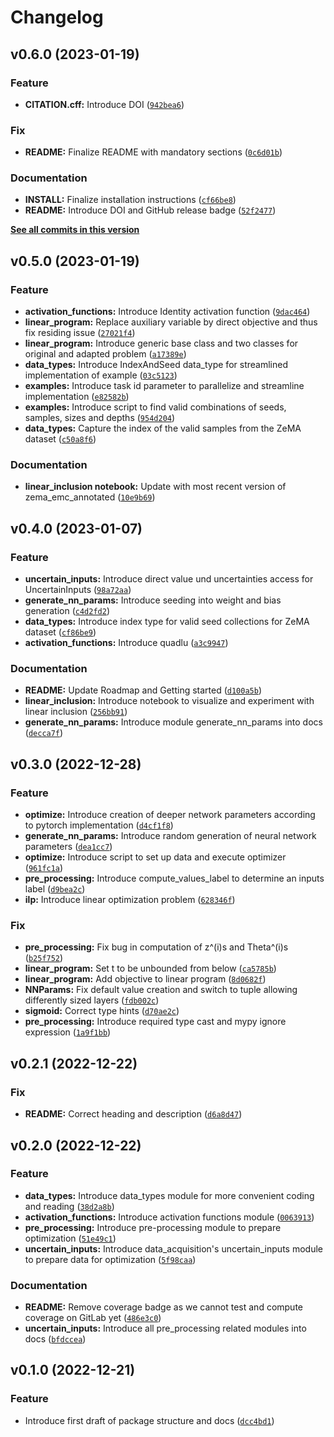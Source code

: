 # Changelog

<!--next-version-placeholder-->

## v0.6.0 (2023-01-19)
### Feature
* **CITATION.cff:** Introduce DOI ([`942bea6`](https://github.com/BjoernLudwigPTB/lp_nn_robustness_verification/commit/942bea652e40decc9e915d2deb50d423c6d7ad9e))

### Fix
* **README:** Finalize README with mandatory sections ([`0c6d01b`](https://github.com/BjoernLudwigPTB/lp_nn_robustness_verification/commit/0c6d01b08bf1d51a6f6cc6fbc68e667e25b73d56))

### Documentation
* **INSTALL:** Finalize installation instructions ([`cf66be8`](https://github.com/BjoernLudwigPTB/lp_nn_robustness_verification/commit/cf66be80a30f8bed567b706b39f97a9115ca90a1))
* **README:** Introduce DOI and GitHub release badge ([`52f2477`](https://github.com/BjoernLudwigPTB/lp_nn_robustness_verification/commit/52f24773084b2d8c54f69c2571af5035c5513bd6))

**[See all commits in this version](https://github.com/BjoernLudwigPTB/lp_nn_robustness_verification/compare/v0.5.0...v0.6.0)**

## v0.5.0 (2023-01-19)
### Feature
* **activation_functions:** Introduce Identity activation function ([`9dac464`](https://gitlab1.ptb.de/ludwig10_masters_thesis/lp_nn_robustness_verification/-/commit/9dac46416dd535e6b3bafa3ae596e880fb04bf77))
* **linear_program:** Replace auxiliary variable by direct objective and thus fix residing issue ([`27021f4`](https://gitlab1.ptb.de/ludwig10_masters_thesis/lp_nn_robustness_verification/-/commit/27021f47b6e8c2ca184c1694af4572dd932cbbb9))
* **linear_program:** Introduce generic base class and two classes for original and adapted problem ([`a17389e`](https://gitlab1.ptb.de/ludwig10_masters_thesis/lp_nn_robustness_verification/-/commit/a17389e20d77305401ead6d66356d976ac7f9980))
* **data_types:** Introduce IndexAndSeed data_type for streamlined implementation of example ([`03c5123`](https://gitlab1.ptb.de/ludwig10_masters_thesis/lp_nn_robustness_verification/-/commit/03c512336d684605845655168c3a186e206cbad7))
* **examples:** Introduce task id parameter to parallelize and streamline implementation ([`e82582b`](https://gitlab1.ptb.de/ludwig10_masters_thesis/lp_nn_robustness_verification/-/commit/e82582bfbbba10cb0c9c0ea31230e771cd556511))
* **examples:** Introduce script to find valid combinations of seeds, samples, sizes and depths ([`954d204`](https://gitlab1.ptb.de/ludwig10_masters_thesis/lp_nn_robustness_verification/-/commit/954d204b7447cb79fbbcd12fd13f23472ffc75aa))
* **data_types:** Capture the index of the valid samples from the ZeMA dataset ([`c50a8f6`](https://gitlab1.ptb.de/ludwig10_masters_thesis/lp_nn_robustness_verification/-/commit/c50a8f68355036e3003c176a075df82c573da43c))

### Documentation
* **linear_inclusion notebook:** Update with most recent version of zema_emc_annotated ([`10e9b69`](https://gitlab1.ptb.de/ludwig10_masters_thesis/lp_nn_robustness_verification/-/commit/10e9b698e399ee03f1643ee6c58aa5b993519336))

## v0.4.0 (2023-01-07)
### Feature
* **uncertain_inputs:** Introduce direct value und uncertainties access for UncertainInputs ([`98a72aa`](https://gitlab1.ptb.de/ludwig10_masters_thesis/lp_nn_robustness_verification/-/commit/98a72aaceec8f43ffec1882cb97d3af87660f087))
* **generate_nn_params:** Introduce seeding into weight and bias generation ([`c4d2fd2`](https://gitlab1.ptb.de/ludwig10_masters_thesis/lp_nn_robustness_verification/-/commit/c4d2fd246d3c0fd011f083d12cabdb7a6e0f3388))
* **data_types:** Introduce index type for valid seed collections for ZeMA dataset ([`cf86be9`](https://gitlab1.ptb.de/ludwig10_masters_thesis/lp_nn_robustness_verification/-/commit/cf86be9be8cd6849241b048e56e5a2432572e5db))
* **activation_functions:** Introduce quadlu ([`a3c9947`](https://gitlab1.ptb.de/ludwig10_masters_thesis/lp_nn_robustness_verification/-/commit/a3c99474e7c722ebda2830588d62a5a4dba658f9))

### Documentation
* **README:** Update Roadmap and Getting started ([`d100a5b`](https://gitlab1.ptb.de/ludwig10_masters_thesis/lp_nn_robustness_verification/-/commit/d100a5ba4f9056091abf0dd48b1d6d84771eb56d))
* **linear_inclusion:** Introduce notebook to visualize and experiment with linear inclusion ([`256bb91`](https://gitlab1.ptb.de/ludwig10_masters_thesis/lp_nn_robustness_verification/-/commit/256bb91b85b3ddb4d82345db1988b1b83ef7d30d))
* **generate_nn_params:** Introduce module generate_nn_params into docs ([`decca7f`](https://gitlab1.ptb.de/ludwig10_masters_thesis/lp_nn_robustness_verification/-/commit/decca7ff53f4fe97667a5a5b517e0f3de7176d80))

## v0.3.0 (2022-12-28)
### Feature
* **optimize:** Introduce creation of deeper network parameters according to pytorch implementation ([`d4cf1f8`](https://gitlab1.ptb.de/ludwig10_masters_thesis/lp_nn_robustness_verification/-/commit/d4cf1f8038bf5fcd3ce112f57b7faf37d6336cc5))
* **generate_nn_params:** Introduce random generation of neural network parameters ([`dea1cc7`](https://gitlab1.ptb.de/ludwig10_masters_thesis/lp_nn_robustness_verification/-/commit/dea1cc749abf883c46161dc231c6798db39f8eb0))
* **optimize:** Introduce script to set up data and execute optimizer ([`961fc1a`](https://gitlab1.ptb.de/ludwig10_masters_thesis/lp_nn_robustness_verification/-/commit/961fc1a1a8253bf1da5d4ba70272ac46b06286fa))
* **pre_processing:** Introduce compute_values_label to determine an inputs label ([`d9bea2c`](https://gitlab1.ptb.de/ludwig10_masters_thesis/lp_nn_robustness_verification/-/commit/d9bea2c94b0c195966d3a052884697d7025ff9a9))
* **ilp:** Introduce linear optimization problem ([`628346f`](https://gitlab1.ptb.de/ludwig10_masters_thesis/lp_nn_robustness_verification/-/commit/628346f061236953cb672b4b66d4ff635309f185))

### Fix
* **pre_processing:** Fix bug in computation of z^(i)s and Theta^(i)s ([`b25f752`](https://gitlab1.ptb.de/ludwig10_masters_thesis/lp_nn_robustness_verification/-/commit/b25f7527ab15a3b6de278831f7a6bed8d377cbe1))
* **linear_program:** Set t to be unbounded from below ([`ca5785b`](https://gitlab1.ptb.de/ludwig10_masters_thesis/lp_nn_robustness_verification/-/commit/ca5785b033ae3c90f79bc383fd46af28c2779016))
* **linear_program:** Add objective to linear program ([`8d0682f`](https://gitlab1.ptb.de/ludwig10_masters_thesis/lp_nn_robustness_verification/-/commit/8d0682fe0154db514112583cc3750578f23afe63))
* **NNParams:** Fix default value creation and switch to tuple allowing differently sized layers ([`fdb002c`](https://gitlab1.ptb.de/ludwig10_masters_thesis/lp_nn_robustness_verification/-/commit/fdb002c049791a7503297bac28a0cc880615ea1b))
* **sigmoid:** Correct type hints ([`d70ae2c`](https://gitlab1.ptb.de/ludwig10_masters_thesis/lp_nn_robustness_verification/-/commit/d70ae2c01a9bda52626d9629132be298e1458112))
* **pre_processing:** Introduce required type cast and mypy ignore expression ([`1a9f1bb`](https://gitlab1.ptb.de/ludwig10_masters_thesis/lp_nn_robustness_verification/-/commit/1a9f1bbf1958cebef96426b6e22e5a23400f4ac7))

## v0.2.1 (2022-12-22)
### Fix
* **README:** Correct heading and description ([`d6a8d47`](https://gitlab1.ptb.de/ludwig10_masters_thesis/lp_nn_robustness_verification/-/commit/d6a8d4766ec870409b811710061851b3eddcf110))

## v0.2.0 (2022-12-22)
### Feature
* **data_types:** Introduce data_types module for more convenient coding and reading ([`38d2a8b`](https://gitlab1.ptb.de/ludwig10_masters_thesis/lp_nn_robustness_verification/-/commit/38d2a8bfd5aa243a5c2b99b73dd99d7d635a80c5))
* **activation_functions:** Introduce activation functions module ([`0063913`](https://gitlab1.ptb.de/ludwig10_masters_thesis/lp_nn_robustness_verification/-/commit/0063913bafe201914a797fb860065add70f23003))
* **pre_processing:** Introduce pre-processing module to prepare optimization ([`51e49c1`](https://gitlab1.ptb.de/ludwig10_masters_thesis/lp_nn_robustness_verification/-/commit/51e49c13f966425d0d75f71fcfcabc9aa41036b3))
* **uncertain_inputs:** Introduce data_acquisition's uncertain_inputs module to prepare data for optimization ([`5f98caa`](https://gitlab1.ptb.de/ludwig10_masters_thesis/lp_nn_robustness_verification/-/commit/5f98caa5b25bb59c5fd0bdb93c2ecea3fff53b33))

### Documentation
* **README:** Remove coverage badge as we cannot test and compute coverage on GitLab yet ([`486e3c0`](https://gitlab1.ptb.de/ludwig10_masters_thesis/lp_nn_robustness_verification/-/commit/486e3c056c31ae50727008522f6c1cfe43c7b349))
* **uncertain_inputs:** Introduce all pre_processing related modules into docs ([`bfdccea`](https://gitlab1.ptb.de/ludwig10_masters_thesis/lp_nn_robustness_verification/-/commit/bfdccea747b0469ca5fd0fff185bc1b960b2674a))

## v0.1.0 (2022-12-21)
### Feature
* Introduce first draft of package structure and docs ([`dcc4bd1`](https://gitlab1.ptb.de/ludwig10_masters_thesis/lp_nn_robustness_verification/-/commit/dcc4bd18f76b2f8450e687b8c8fb73e4984e3354))
